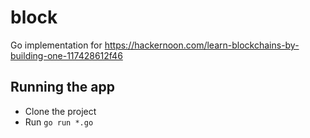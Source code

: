 # block
Go implementation for https://hackernoon.com/learn-blockchains-by-building-one-117428612f46


## Running the app
* Clone the project
* Run `go run *.go`
